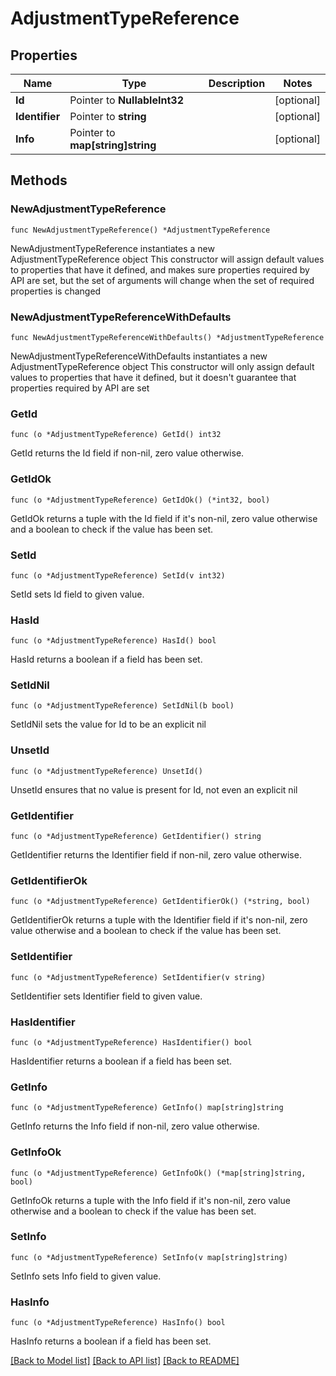 # AdjustmentTypeReference

## Properties

Name | Type | Description | Notes
------------ | ------------- | ------------- | -------------
**Id** | Pointer to **NullableInt32** |  | [optional] 
**Identifier** | Pointer to **string** |  | [optional] 
**Info** | Pointer to **map[string]string** |  | [optional] 

## Methods

### NewAdjustmentTypeReference

`func NewAdjustmentTypeReference() *AdjustmentTypeReference`

NewAdjustmentTypeReference instantiates a new AdjustmentTypeReference object
This constructor will assign default values to properties that have it defined,
and makes sure properties required by API are set, but the set of arguments
will change when the set of required properties is changed

### NewAdjustmentTypeReferenceWithDefaults

`func NewAdjustmentTypeReferenceWithDefaults() *AdjustmentTypeReference`

NewAdjustmentTypeReferenceWithDefaults instantiates a new AdjustmentTypeReference object
This constructor will only assign default values to properties that have it defined,
but it doesn't guarantee that properties required by API are set

### GetId

`func (o *AdjustmentTypeReference) GetId() int32`

GetId returns the Id field if non-nil, zero value otherwise.

### GetIdOk

`func (o *AdjustmentTypeReference) GetIdOk() (*int32, bool)`

GetIdOk returns a tuple with the Id field if it's non-nil, zero value otherwise
and a boolean to check if the value has been set.

### SetId

`func (o *AdjustmentTypeReference) SetId(v int32)`

SetId sets Id field to given value.

### HasId

`func (o *AdjustmentTypeReference) HasId() bool`

HasId returns a boolean if a field has been set.

### SetIdNil

`func (o *AdjustmentTypeReference) SetIdNil(b bool)`

 SetIdNil sets the value for Id to be an explicit nil

### UnsetId
`func (o *AdjustmentTypeReference) UnsetId()`

UnsetId ensures that no value is present for Id, not even an explicit nil
### GetIdentifier

`func (o *AdjustmentTypeReference) GetIdentifier() string`

GetIdentifier returns the Identifier field if non-nil, zero value otherwise.

### GetIdentifierOk

`func (o *AdjustmentTypeReference) GetIdentifierOk() (*string, bool)`

GetIdentifierOk returns a tuple with the Identifier field if it's non-nil, zero value otherwise
and a boolean to check if the value has been set.

### SetIdentifier

`func (o *AdjustmentTypeReference) SetIdentifier(v string)`

SetIdentifier sets Identifier field to given value.

### HasIdentifier

`func (o *AdjustmentTypeReference) HasIdentifier() bool`

HasIdentifier returns a boolean if a field has been set.

### GetInfo

`func (o *AdjustmentTypeReference) GetInfo() map[string]string`

GetInfo returns the Info field if non-nil, zero value otherwise.

### GetInfoOk

`func (o *AdjustmentTypeReference) GetInfoOk() (*map[string]string, bool)`

GetInfoOk returns a tuple with the Info field if it's non-nil, zero value otherwise
and a boolean to check if the value has been set.

### SetInfo

`func (o *AdjustmentTypeReference) SetInfo(v map[string]string)`

SetInfo sets Info field to given value.

### HasInfo

`func (o *AdjustmentTypeReference) HasInfo() bool`

HasInfo returns a boolean if a field has been set.


[[Back to Model list]](../README.md#documentation-for-models) [[Back to API list]](../README.md#documentation-for-api-endpoints) [[Back to README]](../README.md)


